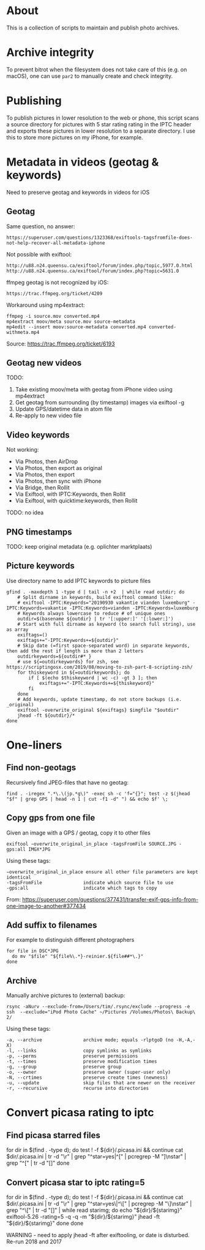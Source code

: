 # About

This is a collection of scripts to maintain and publish photo archives.

# Archive integrity

To prevent bitrot when the filesystem does not take care of this (e.g. on macOS), one can use `par2` to manually create and check integrity.

# Publishing

To publish pictures in lower resolution to the web or phone, this script scans a source directory for pictures with 5 star rating rating in the IPTC header and exports these pictures in lower resolution to a separate directory. I use this to store more pictures on my iPhone, for example.

# Metadata in videos (geotag & keywords)

Need to preserve geotag and keywords in videos for iOS

## Geotag

Same question, no answer:

    https://superuser.com/questions/1323368/exiftools-tagsfromfile-does-not-help-recover-all-metadata-iphone

Not possible with exiftool:

    http://u88.n24.queensu.ca/exiftool/forum/index.php/topic,5977.0.html
    http://u88.n24.queensu.ca/exiftool/forum/index.php?topic=5631.0

ffmpeg geotag is not recognized by iOS:

    https://trac.ffmpeg.org/ticket/4209

Workaround using mp4extract:

    ffmpeg -i source.mov converted.mp4
    mp4extract moov/meta source.mov source-metadata
    mp4edit --insert moov:source-metadata converted.mp4 converted-withmeta.mp4

Source: https://trac.ffmpeg.org/ticket/6193

## Geotag new videos

TODO:
1. Take existing moov/meta with geotag from iPhone video using mp4extract
2. Get geotag from surrounding (by timestamp) images via exiftool -g
2. Update GPS/datetime data in atom file
3. Re-apply to new video file

## Video keywords

Not working:
- Via Photos, then AirDrop
- Via Photos, then export as original
- Via Photos, then export
- Via Photos, then sync with iPhone
- Via Bridge, then Rollit
- Via Exiftool, with IPTC:Keywords, then Rollit
- Via Exiftool, with quicktime:keywords, then Rollit

TODO: no idea

## PNG timestamps

TODO: keep original metadata (e.g. oplichter marktplaats)

## Picture keywords

Use directory name to add IPTC keywords to picture files

    gfind . -maxdepth 1 -type d | tail -n +2  | while read outdir; do
        # Split dirname in keywords, build exiftool command like:
        # exiftool -IPTC:Keywords="20190930 vakantie vianden luxemburg" -IPTC:Keywords=vakantie -IPTC:Keywords=vianden -IPTC:Keywords=luxemburg
        # Keywords always lowercase to reduce # of unique ones
        outdir=$(basename ${outdir} | tr '[:upper:]' '[:lower:]')
        # Start with full dirname as keyword (to search full string), use as array
        exiftags=()
        exiftags+="-IPTC:Keywords+=${outdir}"
        # Skip date (=first space-separated word) in separate keywords, then add the rest if length is more than 2 letters
        outdirkeywords=${outdir#* }
        # use ${=outdirkeywords} for zsh, see https://scriptingosx.com/2019/08/moving-to-zsh-part-8-scripting-zsh/
        for thiskeyword in ${=outdirkeywords}; do 
            if [ $(echo $thiskeyword | wc -c) -gt 3 ]; then
                exiftags+="-IPTC:Keywords+=${thiskeyword}"
            fi
        done
        # Add keywords, update timestamp, do not store backups (i.e. _original)
        exiftool -overwrite_original ${exiftags} $imgfile "$outdir"
        jhead -ft ${outdir}/*
    done

# One-liners

## Find non-geotags
Recursively find JPEG-files that have no geotag:

    find . -iregex ".*\.\(jp.*g\)" -exec sh -c 'f="{}"; test -z $(jhead "$f" | grep GPS | head -n 1 | cut -f1 -d" ") && echo $f' \;

## Copy gps from one file

Given an image with a GPS / geotag, copy it to other files

    exiftool −overwrite_original_in_place -tagsFromFile SOURCE.JPG -gps:all IMGX*JPG

Using these tags:

    −overwrite_original_in_place ensure all other file parameters are kept identical
    -tagsFromFile               indicate which source file to use
    -gps:all                    indicate which tags to copy

From: https://superuser.com/questions/377431/transfer-exif-gps-info-from-one-image-to-another#377434

## Add suffix to filenames

For example to distinguish different photographers

    for file in DSC*JPG
      do mv "$file" "${file%\.*}-reinier.${file##*\.}"
    done


## Archive
Manually archive pictures to (external) backup:

    rsync -aNurv --exclude-from=/Users/tim/.rsync/exclude --progress -e ssh  --exclude="iPod Photo Cache" ~/Pictures /Volumes/Photos\ Backup\ 2/

Using these tags:

    -a, --archive               archive mode; equals -rlptgoD (no -H,-A,-X)
    -l, --links                 copy symlinks as symlinks
    -p, --perms                 preserve permissions
    -t, --times                 preserve modification times
    -g, --group                 preserve group
    -o, --owner                 preserve owner (super-user only)
    -N, --crtimes               preserve create times (newness)
    -u, --update                skip files that are newer on the receiver
    -r, --recursive             recurse into directories

# Convert picasa rating to iptc

## Find picasa starred files

for dir in $(find . -type d); do
    test ! -f ${dir}/.picasa.ini && continue
    cat $dir/.picasa.ini | tr -d "\r" | grep "^star=yes\|^\[" | pcregrep -M "\]\nstar" | grep "^\[" | tr -d "[]"
done

## Convert picasa star to iptc rating=5

for dir in $(find . -type d); do
    test ! -f ${dir}/.picasa.ini && continue
    cat $dir/.picasa.ini | tr -d "\r" | grep "^star=yes\|^\[" | pcregrep -M "\]\nstar" |  grep "^\[" | tr -d "[]" | while read starimg; do 
        echo "${dir}/${starimg}"
        exiftool-5.26 -rating=5 -q -q -m "${dir}/${starimg}"
        jhead -ft "${dir}/${starimg}"
    done
done

WARNING - need to apply jhead -ft after exiftooling, or date is disturbed. Re-run 2018 and 2017
